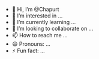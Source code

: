 - 👋 Hi, I’m @Chapurt
- 👀 I’m interested in ...
- 🌱 I’m currently learning ...
- 💞️ I’m looking to collaborate on ...
- 📫 How to reach me ...
- 😄 Pronouns: ...
- ⚡ Fun fact: ...

<!---
Chapurt/Chapurt is a ✨ special ✨ repository because its `README.md` (this file) appears on your GitHub profile.
You can click the Preview link to take a look at your changes.
--->
